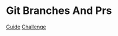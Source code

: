 # Git Branches And Prs
[Guide](https://github.com/neuefische/bo-web-23-3/blob/main/sessions/git-branches-and-prs/git-branches-and-prs.md)
[Challenge](https://github.com/neuefische/bo-web-23-3/blob/main/sessions/git-branches-and-prs/challenges-git-branches-and-prs.md)